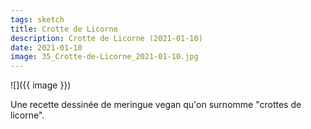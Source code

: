 ```yaml
---
tags: sketch
title: Crotte de Licorne
description: Crotte de Licorne (2021-01-10)
date: 2021-01-10
image: 35_Crotte-de-Licorne_2021-01-10.jpg
---
```


![]({{ image }}) 

<p>
    Une recette dessinée de meringue vegan qu'on surnomme "crottes de licorne".
</p>
